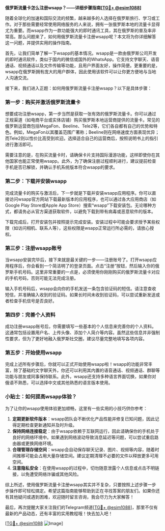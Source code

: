 **俄罗斯流量卡怎么注册wsapp？——详细步骤指南[[TG💪+ @esim1088](https://t.me/s/esim1088)]**

随着全球化的加速和国际交流的频繁，越来越多的人选择在俄罗斯旅行、学习或工作。对于那些需要经常使用网络服务的人来说，拥有一张俄罗斯本地的流量卡显得尤为重要。而wsapp作为一款功能强大的即时通讯工具，其在俄罗斯的普及率非常高。那么问题来了，如何用俄罗斯流量卡注册wsapp呢？本文将为你详细解答这一问题，并提供实用的操作指南。

首先，让我们简单了解一下wsapp的基本情况。wsapp是一款由俄罗斯公司开发的即时通讯软件，类似于国内的微信或国外的WhatsApp。它支持文字聊天、语音通话、视频通话以及文件传输等功能，且用户界面友好，操作简便。更重要的是，wsapp在俄罗斯拥有庞大的用户群体，因此使用该软件可以让你更方便地与当地人沟通交流。

接下来，我们进入正题：如何用俄罗斯流量卡注册wsapp？以下是具体步骤：

### **第一步：购买并激活俄罗斯流量卡**
想要成功注册wsapp，第一步当然是获取一张有效的俄罗斯流量卡。你可以通过正规渠道（如电商平台或实体店铺）购买俄罗斯本地运营商提供的流量卡。常见的俄罗斯运营商包括MegaFon、Beeline、Tele2等，它们各自都有自己的优势和特色。例如，MegaFon以其覆盖范围广著称；Beeline则在网络速度方面表现优异；而Tele2则以性价比高受到欢迎。选择适合自己的运营商后，按照说明书上的指引进行激活即可。

需要注意的是，在购买流量卡时，请确保卡片支持国际漫游功能，这样即使你在其他国家也能正常使用wsapp。此外，为了确保注册过程顺利进行，建议提前检查手机是否已解锁，并确认手机系统版本符合wsapp的要求。

### **第二步：下载并安装wsapp**
完成流量卡的购买与激活后，下一步就是下载并安装wsapp应用程序。你可以直接访问wsapp官方网站下载最新版本的应用程序，也可以通过各大应用商店（如Google Play Store或Apple App Store）搜索“wsapp”下载安装包。无论哪种方式，都请务必从官方渠道获取软件，以避免下载到带有病毒或恶意软件的版本。

下载完成后，打开安装包并按照提示完成安装。安装过程中可能会要求授予某些权限（如访问相机、联系人等），这些权限是wsapp正常运行所必需的，请放心授权。

### **第三步：注册wsapp账号**
当wsapp安装完毕后，接下来就是最关键的一步——注册账号了。打开wsapp应用程序后，你会看到一个简洁明了的登录页面。点击“注册”按钮，然后输入你的俄罗斯手机号码。这里非常重要的一点是，必须使用你刚刚购买的俄罗斯流量卡对应的手机号码，否则可能无法完成注册。

输入手机号码后，wsapp会向你的手机发送一条包含验证码的短信。请注意查收短信，并准确输入收到的验证码。如果长时间未收到验证码，可以尝试重新发送或者检查手机信号是否良好。

### **第四步：完善个人资料**
成功注册wsapp账号后，你需要填写一些基本的个人信息来完善你的个人资料。这通常包括设置用户名、上传头像、添加个人简介等内容。虽然这些信息并非强制性要求，但为了更好地融入俄罗斯社交圈，建议尽量完整地填写各项内容。

### **第五步：开始使用wsapp**
完成上述所有步骤后，你就可以正式开始使用wsapp啦！wsapp的功能非常丰富，除了基础的文字聊天外，你还可以利用其内置的语音通话、视频通话、群聊等功能与朋友或同事保持联系。此外，wsapp还支持多种语言界面切换，如果你对俄语不熟悉，可以选择中文或其他熟悉的语言版本使用。

### **小贴士：如何提高wsapp体验？**
为了让你的wsapp使用体验更加顺畅，这里有一些实用的小技巧供你参考：
1. **定期更新软件版本**：wsapp团队会不断优化产品性能并修复已知问题，因此记得定期检查更新通知并及时升级。
2. **保持网络连接稳定**：由于wsapp依赖于互联网运行，因此请确保你的手机处于良好的网络环境中。如果遇到网络波动导致消息延迟等问题，可以尝试重启路由器或更换网络环境。
3. **合理管理存储空间**：wsapp会自动保存聊天记录、图片、视频等内容，随着时间推移可能会占用大量存储空间。建议定期清理不必要的文件以释放更多可用空间。
4. **注意隐私安全**：在使用wsapp的过程中，切勿随意泄露个人信息或点击不明链接，以免遭受网络诈骗或其他风险。

综上所述，使用俄罗斯流量卡注册wsapp其实并不复杂，只要按照上述步骤一步步操作即可轻松搞定。希望这篇指南能够帮助到正在寻找答案的朋友们。如果你还有其他疑问或遇到困难，欢迎随时留言咨询，我会尽力为大家解答！

最后，再次提醒大家关注我们的Telegram频道[[TG💪+ @esim1088](https://t.me/s/esim1088)]，那里不仅有最新的产品动态，还有丰富的实用教程哦！快去加入吧！

[[TG💪+ @esim1088](https://t.me/s/esim1088) ![Image](https://i.postimg.cc/4NQfJmqS/Snipaste-2025-05-13-00-14-12.png)]
